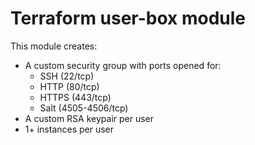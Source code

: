 # Terraform user-box module
This module creates:
- A custom security group with ports opened for:
    - SSH (22/tcp)
    - HTTP (80/tcp)
    - HTTPS (443/tcp)
    - Salt (4505-4506/tcp)
- A custom RSA keypair per user
- 1+ instances per user
